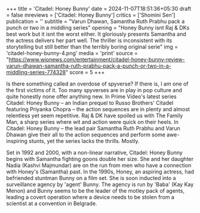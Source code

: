 +++
title = 'Citadel: Honey Bunny'
date = 2024-11-07T18:51:36+05:30
draft = false
mreviews = ['Citadel: Honey Bunny']
critics = ['Shomini Sen']
publication = ''
subtitle = "Varun Dhawan, Samantha Ruth Prabhu pack a punch or two in a middling series"
opening = "Honey Bunny isnt Raj & DKs best work but it isnt the worst either. It gloriously presents Samantha and the actress delivers her part well. The thriller is inconsistent with its storytelling but still better than the terribly boring original serie"
img = 'citadel-honey-bunny-4.png'
media = 'print'
source = "https://www.wionews.com/entertainment/citadel-honey-bunny-review-varun-dhawan-samantha-ruth-prabhu-pack-a-punch-or-two-in-a-middling-series-774328"
score = 5
+++

Is there something called an overdose of spyverse? If there is, I am one of the first victims of it. Too many spyverses are in play in pop culture and quite honestly none offer anything new. In Prime Video's latest series Citadel: Honey Bunny – an Indian prequel to Russo Brothers' Citadel featuring Priyanka Chopra – the action sequences are in plenty and almost relentless yet seem repetitive. Raj & DK have spoiled us with The Family Man, a sharp series where wit and action were quick on their heels. In Citadel: Honey Bunny – the lead pair Samantha Ruth Prabhu and Varun Dhawan give their all to the action sequences and perform some awe-inspiring stunts, yet the series lacks the thrills. Mostly.

Set in 1992 and 2000, with a non-linear narrative, Citadel: Honey Bunny begins with Samantha fighting goons double her size. She and her daughter Nadia (Kashvi Majmundar) are on the run from men who have a connection with Honey's (Samantha) past. In the 1990s, Honey, an aspiring actress, had befriended stuntman Bunny on a film set. She is soon inducted into a surveillance agency by 'agent' Bunny. The agency is run by 'Baba' (Kay Kay Menon) and Bunny seems to be the leader of the motley pack of agents, leading a covert operation where a device needs to be stolen from a scientist at a convention in Belgrade.

